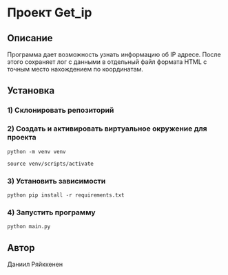 # Проект Get_ip

## Описание
Программа дает возможность узнать информацию об IP адресе.
После этого сохраняет лог с данными в отдельный файл формата HTML с точным место нахождением по координатам.


## Установка

### 1) Склонировать репозиторий
### 2) Создать и активировать виртуальное окружение для проекта
```
python -m venv venv

source venv/scripts/activate
```
### 3) Установить зависимости
```
python pip install -r requirements.txt
```
### 4) Запустить программу
```
python main.py
```

## Автор
Даниил Ряйккенен
